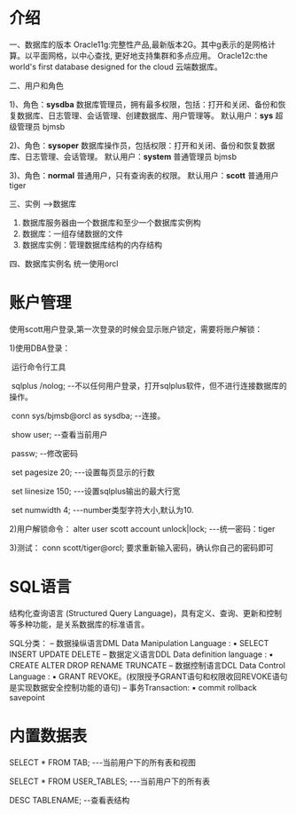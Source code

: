 # **介绍**

一、数据库的版本 Oracle11g:完整性产品,最新版本2G。其中g表示的是网格计算。以平面网格，以中心查找, 更好地支持集群和多点应用。 Oracle12c:the world's first database designed for the cloud 云端数据库。

 二、用户和角色 

1)、角色：**sysdba** 数据库管理员，拥有最多权限，包括：打开和关闭、备份和恢复数据库、日志管理、会话管理、创建数据库、用户管理等。 
	   默认用户：**sys** 超级管理员 bjmsb 

2)、角色：**sysoper** 数据库操作员，包括权限：打开和关闭、备份和恢复数据库、日志管理、会话管理。 
		默认用户：**system** 普通管理员 bjmsb 

3)、角色：**normal** 普通用户，只有查询表的权限。 
		默认用户：**scott** 普通用户 tiger

三、实例 -->数据库

1. 数据库服务器由一个数据库和至少一个数据库实例构
2. 数据库：一组存储数据的文件
3. 数据库实例：管理数据库结构的内存结构

四、数据库实例名 统一使用orcl

# **账户管理**

使用scott用户登录,第一次登录的时候会显示账户锁定，需要将账户解锁：

1)使用DBA登录： 

​	运行命令行工具 

​	sqlplus /nolog;  --不以任何用户登录，打开sqlplus软件，但不进行连接数据库的操作。

​	conn sys/bjmsb@orcl as sysdba;   --连接。

​	show user;  --查看当前用户

​	passw;   --修改密码

​	set pagesize 20;  ---设置每页显示的行数

​	set liinesize 150; ---设置sqlplus输出的最大行宽

​	set numwidth 4;   ---number类型字符大小,默认为10.

2)用户解锁命令： alter user scott account unlock|lock;   ---统一密码：tiger

3)测试： conn scott/tiger@orcl; 要求重新输入密码，确认你自己的密码即可

# SQL语言

结构化查询语言 (Structured Query Language)，具有定义、查询、更新和控制等多种功能，是关系数据库的标准语言。

SQL分类：
– 数据操纵语言DML Data Manipulation Language :
	▪ SELECT INSERT UPDATE DELETE
– 数据定义语言DDL Data definition language :
	▪ CREATE ALTER DROP RENAME TRUNCATE
– 数据控制语言DCL Data Control Language :
	▪ GRANT REVOKE。(权限授予GRANT语句和权限收回REVOKE语句是实现数据安全控制功能的语句)
– 事务Transaction:
	▪ commit rollback savepoint

# 内置数据表

SELECT * FROM TAB; ---当前用户下的所有表和视图

SELECT * FROM USER_TABLES; ---当前用户下的所有表

DESC TABLENAME;  --查看表结构

